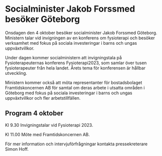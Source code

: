 # Socialminister Jakob Forssmed besöker Göteborg

Onsdagen den 4 oktober besöker socialminister Jakob Forssmed Göteborg. Ministern talar vid invigningen av en konferens om fysioterapi och besöker verksamhet med fokus på sociala investeringar i barns och ungas uppväxtvillkor.

Under dagen kommer socialministern att invigningstala på Fysioterapeuternas konferens Fysioterapi2023, som samlar över tusen fysioterapeuter från hela landet. Årets tema för konferensen är hållbar utveckling.

Ministern kommer också att möta representanter för bostadsbolaget Framtidskoncernen AB för samtal om deras arbete i utsatta områden i Göteborg med fokus på sociala investeringar i barns och ungas uppväxtvillkor och fler arbetstillfällen.

## Program 4 oktober

Kl 9.30 Invigningstalar vid Fysioterapi 2023.

Kl 11.00 Möte med Framtidskoncernen AB.



För mer information och intervjuförfrågningar kontakta pressekreterare Simon Hoff.
